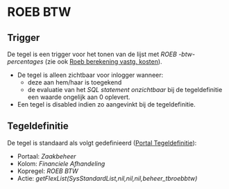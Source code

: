 # ROEB BTW

## Trigger

De tegel is een trigger voor het tonen van de lijst met *ROEB -btw-percentages* (zie ook [Roeb berekening vastg. kosten](/docs/instellen_inrichten/roeb_berekening_vastg._kosten.md)).

* De tegel is alleen zichtbaar voor inlogger wanneer:
  * deze aan hem/haar is toegekend
  * de evaluatie van het *SQL statement onzichtbaar* bij de tegeldefinitie een waarde ongelijk aan 0 oplevert.
* Een tegel is disabled indien zo aangevinkt bij de tegeldefinitie.

## Tegeldefinitie

De tegel is standaard als volgt gedefinieerd ([Portal Tegeldefinitie](/docs/instellen_inrichten/portaldefinitie/portal_tegel.md)):

* Portaal: *Zaakbeheer*
* Kolom: *Financiele Afhandeling*
* Kopregel: *ROEB BTW*
* Actie: *getFlexList(SysStandardList,nil,nil,nil,beheer_tbroebbtw)*
